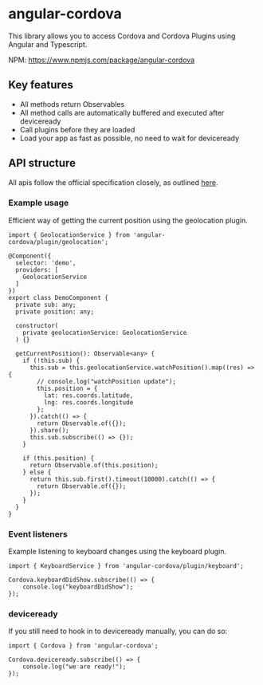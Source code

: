 # angular-cordova
This library allows you to access Cordova and Cordova Plugins using Angular and Typescript.

NPM: https://www.npmjs.com/package/angular-cordova

## Key features
* All methods return Observables
* All method calls are automatically buffered and executed after deviceready
* Call plugins before they are loaded
* Load your app as fast as possible, no need to wait for deviceready

## API structure
All apis follow the official specification closely, as outlined [here](https://cordova.apache.org/docs/en/latest/#plugin-apis). 

### Example usage

Efficient way of getting the current position using the geolocation plugin.

```
import { GeolocationService } from 'angular-cordova/plugin/geolocation';

@Component({
  selector: 'demo',
  providers: [
    GeolocationService
  ]
})
export class DemoComponent {
  private sub: any;
  private position: any;
  
  constructor(
    private geolocationService: GeolocationService
  ) {}

  getCurrentPosition(): Observable<any> {
    if (!this.sub) {
      this.sub = this.geolocationService.watchPosition().map((res) => {
        // console.log("watchPosition update");
        this.position = {
          lat: res.coords.latitude,
          lng: res.coords.longitude
        };
      }).catch(() => {
        return Observable.of({});
      }).share();
      this.sub.subscribe(() => {});
    }

    if (this.position) {
      return Observable.of(this.position);
    } else {
      return this.sub.first().timeout(10000).catch(() => {
        return Observable.of({});
      });
    }
  }
}
```

### Event listeners

Example listening to keyboard changes using the keyboard plugin.

```
import { KeyboardService } from 'angular-cordova/plugin/keyboard';

Cordova.keyboardDidShow.subscribe(() => {
    console.log("keyboardDidShow");
});
```

### deviceready

If you still need to hook in to deviceready manually, you can do so:

```
import { Cordova } from 'angular-cordova';

Cordova.deviceready.subscribe(() => {
    console.log("we are ready!");
});
```
